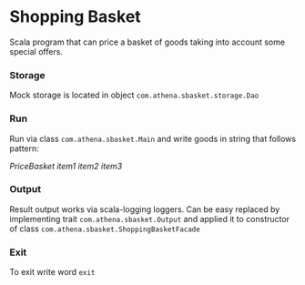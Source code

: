 # Shopping Basket
Scala program that can price a basket of goods taking into account some special offers.

### Storage
Mock storage is located in object `com.athena.sbasket.storage.Dao` 

### Run
Run via class `com.athena.sbasket.Main` and write goods in string that follows pattern:

*PriceBasket item1 item2 item3*

### Output
Result output works via scala-logging loggers. Can be easy replaced by implementing trait `com.athena.sbasket.Output` and applied it to constructor of class `com.athena.sbasket.ShoppingBasketFacade`

### Exit
To exit write word `exit`